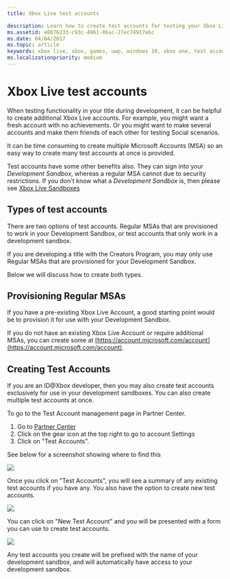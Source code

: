 ```yaml
---
title: Xbox Live test accounts

description: Learn how to create test accounts for testing your Xbox Live enabled game during development.
ms.assetid: e8076233-c93c-4961-86ac-27ec74917ebc
ms.date: 04/04/2017
ms.topic: article
keywords: xbox live, xbox, games, uwp, windows 10, xbox one, test account
ms.localizationpriority: medium
---
```

# Xbox Live test accounts

When testing functionality in your title during development, it can be helpful to create additional Xbox Live accounts.  For example, you might want a fresh account with no achievements.  Or you might want to make several accounts and make them friends of each other for testing Social scenarios.

It can be time consuming to create multiple Microsoft Accounts (MSA) so an easy way to create many test accounts at once is provided.

Test accounts have some other benefits also.  They can sign into your *Development Sandbox*, whereas a regular MSA cannot due to security restrictions.  If you don't know what a *Development Sandbox* is, then please see [Xbox Live Sandboxes](xbox-live-sandboxes.md)

## Types of test accounts

There are two options of test accounts.  Regular MSAs that are provisioned to work in your Development Sandbox, or test accounts that only work in a development sandbox.

If you are developing a title with the Creators Program, you may only use Regular MSAs that are provisioned for your Development Sandbox.

Below we will discuss how to create both types.

## Provisioning Regular MSAs

If you have a pre-existing Xbox Live Account, a good starting point would be to provision it for use with your Development Sandbox.

If you do not have an existing Xbox Live Account or require additional MSAs, you can create some at [https://account.microsoft.com/account](https://account.microsoft.com/account).

## Creating Test Accounts

If you are an ID@Xbox developer, then you may also create test accounts exclusively for use in your development sandboxes.  You can also create multiple test accounts at once.

To go to the Test Account management page in Partner Center.
1. Go to [Partner Center](https://partner.microsoft.com/dashboard)
2. Click on the gear icon at the top right to go to account Settings
3. Click on "Test Accounts".

See below for a screenshot showing where to find this

![](images/getting_started/devcenter_testaccount_nav.png)

Once you click on "Test Accounts", you will see a summary of any existing test accounts if you have any.  You also have the option to create new test accounts.

![](images/getting_started/devcenter_testaccount_summary.png)

You can click on "New Test Account" and you will be presented with a form you can use to create test accounts.

![](images/getting_started/devcenter_testaccount_new.png)

Any test accounts you create will be prefixed with the name of your development sandbox, and will automatically have access to your development sandbox.
